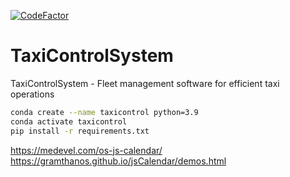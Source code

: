 [![CodeFactor](https://www.codefactor.io/repository/github/midnightgb/taxicontrolsystem/badge)](https://www.codefactor.io/repository/github/midnightgb/taxicontrolsystem)
# TaxiControlSystem
TaxiControlSystem - Fleet management software for efficient taxi operations
```bash
conda create --name taxicontrol python=3.9 
conda activate taxicontrol
pip install -r requirements.txt
```
https://medevel.com/os-js-calendar/
https://gramthanos.github.io/jsCalendar/demos.html
